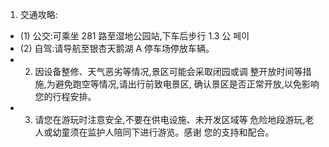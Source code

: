 1. 交通攻略:

- (1) 公交:可乘坐 281 路至湿地公园站,下车后步行 1.3 公 페이
- (2) 自驾:请导航至银杏天鹅湖 A 停车场停放车辆。
- 2. 因设备整修、天气恶劣等情况,景区可能会采取闭园或调 整开放时间等措施,为避免跑空等情况,请出行前致电景区, 确认景区是否正常开放,以免影响您的行程安排。
- 3. 请您在游玩时注意安全,不要在供电设施、未开发区域等 危险地段游玩,老人或幼童须在监护人陪同下进行游览。感谢 您的支持和配合。